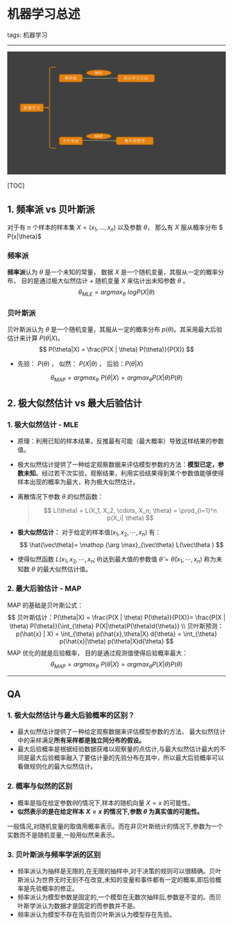 # 机器学习总述

tags: 机器学习

---



![贝叶斯](..\img\贝叶斯\贝叶斯.png)

[TOC]

## 1. 频率派 vs 贝叶斯派

对于有 n 个样本的样本集 $X = (x_1, ..., x_n)$ 以及参数 $\theta$， 那么有 $X$ 服从概率分布 $ P(x|\theta)$ 

### 频率派

**频率派**认为 $\theta$ 是一个未知的常量， 数据 $X$ 是一个随机变量，其服从一定的概率分布， 目的是通过极大似然估计 + 随机变量 $X$ 来估计出未知参数 $\theta$ 。 
$$
\theta_{MLE} = argmax_{\theta} \,\, log P(X|\theta)
$$

### 贝叶斯派

贝叶斯派认为 $\theta$ 是一个随机变量，其服从一定的概率分布 $p(\theta)$。其采用最大后验估计来计算 $P(\theta|X)$。
$$
P(\theta|X) = \frac{P(X | \theta) P(\theta)}{P(X)}
$$

- 先验： $P(\theta)$ ， 似然： $P(X|\theta)$ ， 后验：$P(\theta|X)$

$$
\theta_{MAP} = argmax_{\theta} \,  \, P(\theta | X) = argmax_{\theta} P(X|\theta)P(\theta)
$$



## 2. 极大似然估计 vs 最大后验估计

### 1.  极大似然估计 - MLE

- 原理：利用已知的样本结果，反推最有可能（最大概率）导致这样结果的参数值。

- 极大似然估计提供了一种给定观察数据来评估模型参数的方法：**模型已定，参数未知**。经过若干次实验，观察结果，利用实验结果得到某个参数值能够使得样本出现的概率为最大，称为极大似然估计。

- 离散情况下参数 $\theta$ 的似然函数：

  > $$
  > L(\theta) = L(X_1, X_2, \cdots, X_n; \theta) = \prod_{i=1}^n p(X_i| \theta)
  > $$
  >

- **极大似然估计：** 对于给定的样本值$(x_1, x_2, \cdots, x_n)$ 有：
  $$
  \hat{\vec\theta}= \mathop {\arg \max}_{\vec\theta} L(\vec\theta )
  $$

- 使得似然函数 $L(x_1, x_2, \cdots, x_n; \theta)$达到最大值的参数值 $\hat{\theta} = \hat{\theta} (x_1, \cdots, x_n)$ 称为未知数 $\theta$ 的最大似然估计值。

### 2. 最大后验估计 - MAP

MAP 的基础是贝叶斯公式：
$$
贝叶斯估计：P(\theta|X) = \frac{P(X | \theta) P(\theta)}{P(X)}= \frac{P(X | \theta) P(\theta)}{\int_{\theta} P(X|\theta)P(\theta)d{\theta}} \\
贝叶斯预测：p(\hat{x} | X) = \int_{\theta} p(\hat{x},\theta|X) d{\theta} = \int_{\theta} p(\hat{x}|\theta) p(\theta|X)d{\theta}
$$
MAP 优化的就是后验概率， 目的是通过观测值使得后验概率最大：
$$
\theta_{MAP} = argmax_{\theta} \,  \, P(\theta | X) = argmax_{\theta} P(X|\theta)P(\theta)
$$



---

## QA

### 1. 极大似然估计与最大后验概率的区别？

- 最大似然估计提供了一种给定观察数据来评估模型参数的方法， 最大似然估计中的采样满足**所有采样都是独立同分布的假设。**
- 最大后验概率是根据经验数据获难以观察量的点估计,与最大似然估计最大的不同是最大后验概率融入了要估计量的先验分布在其中，所以最大后验概率可以看做规则化的最大似然估计。

### 2. 概率与似然的区别

- 概率是指在给定参数$\theta$的情况下,样本的随机向量 $X=x$ 的可能性。
- **似然表示的是在给定样本 $X=x$ 的情况下,参数 $\theta$ 为真实值的可能性。**

一般情况,对随机变量的取值用概率表示。而在非贝叶斯统计的情况下,参数为一个实数而不是随机变量,一般用似然来表示。

### 3. 贝叶斯派与频率学派的区别

- 频率派认为抽样是无限的,在无限的抽样中,对于决策的规则可以很精确。贝叶斯派认为世界无时无刻不在改变,未知的变量和事件都有一定的概率,即后验概率是先验概率的修正。
- 频率派认为模型参数是固定的,一个模型在无数次抽样后,参数是不变的。而贝叶斯学派认为数据才是固定的而参数并不是。
- 频率派认为模型不存在先验而贝叶斯派认为模型存在先验。